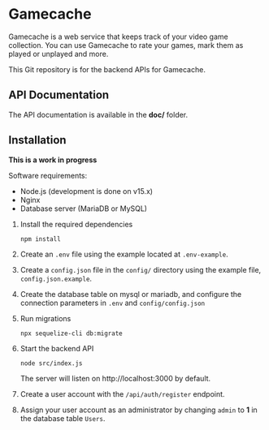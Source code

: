 # Gamecache

Gamecache is a web service that keeps track of your video game collection. You
can use Gamecache to rate your games, mark them as played or unplayed and more.

This Git repository is for the backend APIs for Gamecache.

## API Documentation

The API documentation is available in the **doc/** folder.

## Installation

**This is a work in progress**

Software requirements:

* Node.js (development is done on v15.x)
* Nginx
* Database server (MariaDB or MySQL)


1.  Install the required dependencies

    `npm install`

2. Create an `.env` file using the example located at `.env-example`.

3. Create a `config.json` file in the `config/` directory using the example
file, `config.json.example`.

3. Create the database table on mysql or mariadb, and configure the connection
parameters in `.env` and `config/config.json`

3. Run migrations

    `npx sequelize-cli db:migrate`

4. Start the backend API

    `node src/index.js`

    The server will listen on http://localhost:3000 by default.

5. Create a user account with the `/api/auth/register` endpoint.

6. Assign your user account as an administrator by changing `admin` to **1**
in the database table `Users`.
